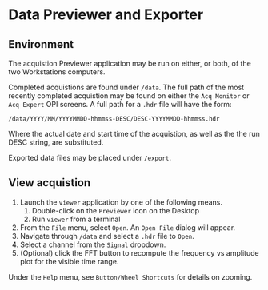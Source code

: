 # Data Previewer and Exporter

## Environment

The acquistion Previewer application may be run
on either, or both, of the two Workstations computers.

Completed acquistions are found under `/data`.
The full path of the most recently completed
acquistion may be found on either the `Acq Monitor`
or `Acq Expert` OPI screens.
A full path for a `.hdr` file will have the form:

```
/data/YYYY/MM/YYYYMMDD-hhmmss-DESC/DESC-YYYYMMDD-hhmmss.hdr
```

Where the actual date and start time of the acquistion,
as well as the the run DESC string, are substituted.

Exported data files may be placed under `/export`.

## View acquistion

1. Launch the `viewer` application by one of the following means.
    1. Double-click on the `Previewer` icon on the Desktop
    1. Run `viewer` from a terminal
1. From the `File` menu, select `Open`.  An `Open File` dialog will appear.
1. Navigate through `/data` and select a `.hdr` file to `Open`.
1. Select a channel from the `Signal` dropdown.
1. (Optional) click the FFT button to recompute the frequency
  vs amplitude plot for the visible time range.

Under the `Help` menu, see `Button/Wheel Shortcuts` for details
on zooming.
